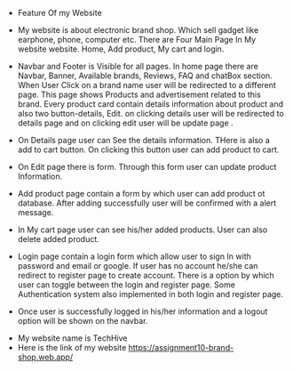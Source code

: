 * Feature Of my Website

- My website is about electronic brand shop. Which sell gadget like earphone, phone, computer etc. There are Four
  Main Page In My website website. Home, Add product, My cart and login.

- Navbar and Footer is Visible for all pages. In home page there are Navbar, Banner, Available brands, Reviews, FAQ 
  and chatBox section. When User Click on a brand name user will be redirected to a different page. This page shows Products and advertisement related to this brand. Every product card contain details information about product and also two button-details, Edit. on clicking details user will be redirected to details page and on clicking edit user will be update page .

- On Details page user can See the details information. THere is also a add to cart button. On clicking this button 
  user can add product to cart. 

- On Edit page there is form. Through this form user can update product Information.

- Add product page contain a form by which user can add product ot database. After adding successfully user will be 
  confirmed with a alert message.

- In My cart page user can see his/her added products. User can also delete added product.

- Login page contain a login form which allow user to sign In with password and email or google. If user has no
  account he/she can redirect to register page to create account. There is a option by which user can toggle between 
  the login and register page. Some Authentication system also implemented in both login and register page.

- Once user is successfully logged in his/her information and a logout option will be shown on the navbar. 

* My website name is TechHive
* Here is the link of my website https://assignment10-brand-shop.web.app/
